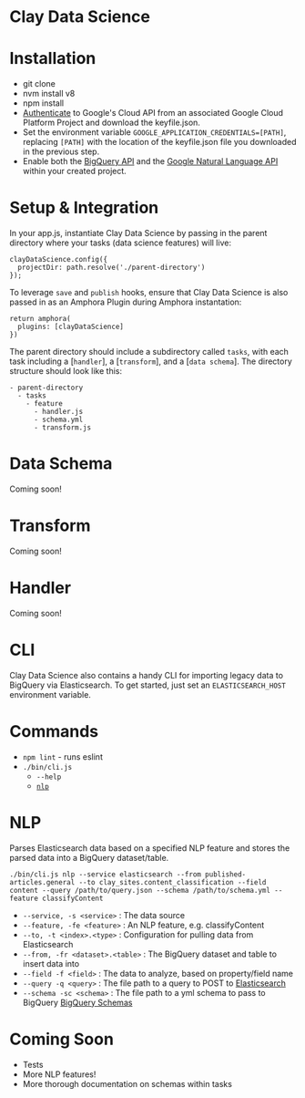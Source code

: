 Clay Data Science
========================

Installation
============

- git clone
- nvm install v8
- npm install
- [Authenticate](https://cloud.google.com/docs/authentication/getting-started) to Google's Cloud API from an associated Google Cloud Platform Project and download the keyfile.json.
- Set the environment variable `GOOGLE_APPLICATION_CREDENTIALS=[PATH]`, replacing `[PATH]` with the location of the keyfile.json file you downloaded in the previous step.
- Enable both the [BigQuery API](https://cloud.google.com/bigquery/) and the [Google Natural Language API](https://cloud.google.com/natural-language)  within your created project.

Setup & Integration
===================

In your app.js, instantiate Clay Data Science by passing in the parent directory where your tasks (data science features) will live:

```
clayDataScience.config({
  projectDir: path.resolve('./parent-directory')
});
```

To leverage `save` and `publish` hooks, ensure that Clay Data Science is also passed in as an Amphora Plugin during Amphora instantation:

```
return amphora(
  plugins: [clayDataScience]
})
```

The parent directory should include a subdirectory called `tasks`, with each task including a [`handler`], a [`transform`], and a [`data schema`]. The directory structure should look like this:

```
- parent-directory
  - tasks
    - feature
      - handler.js
      - schema.yml
      - transform.js
```
        
Data Schema
===========

Coming soon!


Transform
===========

Coming soon!


Handler
===========

Coming soon!


CLI
====

Clay Data Science also contains a handy CLI for importing legacy data to BigQuery via Elasticsearch. To get started, just set an `ELASTICSEARCH_HOST` environment variable.   

Commands
========

- `npm lint` - runs eslint
- `./bin/cli.js`
    - `--help`
    - [`nlp`](https://github.com/nymag/clay-data-science#nlp)

NLP
========

Parses Elasticsearch data based on a specified NLP feature and stores the parsed data into a BigQuery dataset/table.

`./bin/cli.js nlp --service elasticsearch --from published-articles.general --to clay_sites.content_classification --field content --query /path/to/query.json --schema /path/to/schema.yml --feature classifyContent`

* `--service, -s <service>` : The data source
* `--feature, -fe <feature>` : An NLP feature, e.g. classifyContent
* `--to, -t <index>.<type>` : Configuration for pulling data from Elasticsearch
* `--from, -fr <dataset>.<table>` : The BigQuery dataset and table to insert data into
* `--field -f <field>` : The data to analyze, based on property/field name
* `--query -q <query>` : The file path to a query to POST to [Elasticsearch](https://www.elastic.co/guide/en/elasticsearch/reference/current/query-dsl-bool-query.html)
* `--schema -sc <schema>` : The file path to a yml schema to pass to BigQuery [BigQuery Schemas](https://cloud.google.com/bigquery/docs/schemas)

Coming Soon
===========
- Tests
- More NLP features!
- More thorough documentation on schemas within tasks
